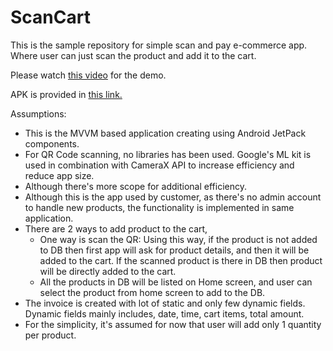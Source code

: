 # ScanCart

This is the sample repository for simple scan and pay e-commerce app. Where user can just scan the product and add it to the cart.

Please watch [this video](https://youtu.be/e7rDq12xq_g) for the demo.

APK is provided in [this link.](https://github.com/kgmalvi/ScanCart/blob/master/APK/ScanCart_Version_01.00.00-01.apk)

Assumptions:
- This is the MVVM based application creating using Android JetPack components.
- For QR Code scanning, no libraries has been used. Google's ML kit is used in combination with CameraX API to increase efficiency and reduce app size.
- Although there's more scope for additional efficiency. 
- Although this is the app used by customer, as there's no admin account to handle new products, the functionality is implemented in same application.
- There are 2 ways to add product to the cart,
  - One way is scan the QR: Using this way, if the product is not added to DB then first app will ask for product details, and then it will be added to the cart. If the scanned product is there in DB then product will be directly added to the cart.
  - All the products in DB will be listed on Home screen, and user can select the product from home screen to add to the DB.
- The invoice is created with lot of static and only few dynamic fields. Dynamic fields mainly includes, date, time, cart items, total amount.
- For the simplicity, it's assumed for now that user will add only 1 quantity per product.

